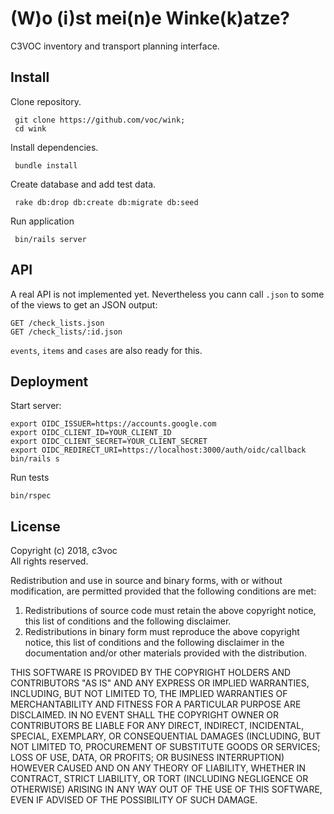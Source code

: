 # (W)o (i)st mei(n)e Winke(k)atze?

C3VOC inventory and transport planning interface.


## Install

Clone repository.

```
 git clone https://github.com/voc/wink;
 cd wink
```

Install dependencies.

```
 bundle install
```

Create database and add test data.

```
 rake db:drop db:create db:migrate db:seed
```

Run application
```
 bin/rails server
```

## API

A real API is not implemented yet. Nevertheless you cann call `.json` to some of
the views to get an JSON output:

```
GET /check_lists.json
GET /check_lists/:id.json
```

`events`, `items` and `cases` are also ready for this.


## Deployment


Start server:
```shell
export OIDC_ISSUER=https://accounts.google.com
export OIDC_CLIENT_ID=YOUR_CLIENT_ID
export OIDC_CLIENT_SECRET=YOUR_CLIENT_SECRET
export OIDC_REDIRECT_URI=https://localhost:3000/auth/oidc/callback
bin/rails s
```
Run tests
```shell
bin/rspec
```


## License

Copyright (c) 2018, c3voc<br>
All rights reserved.

Redistribution and use in source and binary forms, with or without
modification, are permitted provided that the following conditions are met:

1. Redistributions of source code must retain the above copyright notice, this
   list of conditions and the following disclaimer.
2. Redistributions in binary form must reproduce the above copyright notice,
   this list of conditions and the following disclaimer in the documentation
   and/or other materials provided with the distribution.

THIS SOFTWARE IS PROVIDED BY THE COPYRIGHT HOLDERS AND CONTRIBUTORS "AS IS" AND
ANY EXPRESS OR IMPLIED WARRANTIES, INCLUDING, BUT NOT LIMITED TO, THE IMPLIED
WARRANTIES OF MERCHANTABILITY AND FITNESS FOR A PARTICULAR PURPOSE ARE
DISCLAIMED. IN NO EVENT SHALL THE COPYRIGHT OWNER OR CONTRIBUTORS BE LIABLE FOR
ANY DIRECT, INDIRECT, INCIDENTAL, SPECIAL, EXEMPLARY, OR CONSEQUENTIAL DAMAGES
(INCLUDING, BUT NOT LIMITED TO, PROCUREMENT OF SUBSTITUTE GOODS OR SERVICES;
LOSS OF USE, DATA, OR PROFITS; OR BUSINESS INTERRUPTION) HOWEVER CAUSED AND
ON ANY THEORY OF LIABILITY, WHETHER IN CONTRACT, STRICT LIABILITY, OR TORT
(INCLUDING NEGLIGENCE OR OTHERWISE) ARISING IN ANY WAY OUT OF THE USE OF THIS
SOFTWARE, EVEN IF ADVISED OF THE POSSIBILITY OF SUCH DAMAGE.
